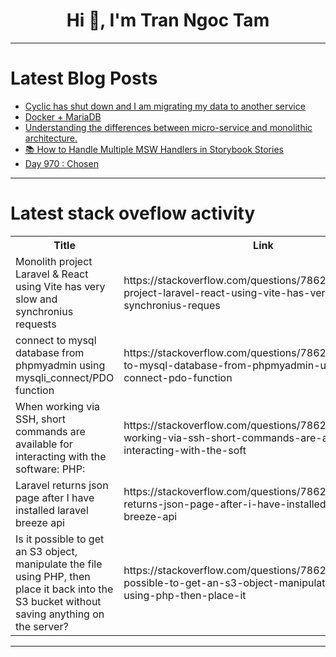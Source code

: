 <h1 align="center">Hi 👋, I'm Tran Ngoc Tam</h1>

---

# Latest Blog Posts 
<!-- BLOG-POST-LIST:START -->
- [Cyclic has shut down and I am migrating my data to another service](https://dev.to/devlawrence/cyclic-has-shut-down-and-i-am-migrating-my-data-to-another-service-4nj6)
- [Docker + MariaDB](https://dev.to/thiagoeti/docker-mariadb-4n2c)
- [Understanding the differences between micro-service and monolithic architecture.](https://dev.to/xcoder03/understanding-the-differences-between-micro-service-and-monolithic-architecture-14dc)
- [📚 How to Handle Multiple MSW Handlers in Storybook Stories](https://dev.to/enszrlu/how-to-handle-multiple-msw-handlers-in-storybook-stories-2mo2)
- [Day 970 : Chosen](https://dev.to/dwane/day-970-chosen-1ek3)
<!-- BLOG-POST-LIST:END -->

---

# Latest stack oveflow activity
<table>
  <tr><th>Title</th><th>Link</th></tr>
  <!-- STACKOVERFLOW:START --><tr><td>Monolith project Laravel &amp; React using Vite has very slow and synchronius requests</td><td>https://stackoverflow.com/questions/78620376/monolith-project-laravel-react-using-vite-has-very-slow-and-synchronius-reques</td></tr><tr><td>connect to mysql database from phpmyadmin using mysqli_connect/PDO function</td><td>https://stackoverflow.com/questions/78620330/connect-to-mysql-database-from-phpmyadmin-using-mysqli-connect-pdo-function</td></tr><tr><td>When working via SSH, short commands are available for interacting with the software: PHP:</td><td>https://stackoverflow.com/questions/78620322/when-working-via-ssh-short-commands-are-available-for-interacting-with-the-soft</td></tr><tr><td>Laravel returns json page after I have installed laravel breeze api</td><td>https://stackoverflow.com/questions/78620061/laravel-returns-json-page-after-i-have-installed-laravel-breeze-api</td></tr><tr><td>Is it possible to get an S3 object, manipulate the file using PHP, then place it back into the S3 bucket without saving anything on the server?</td><td>https://stackoverflow.com/questions/78620039/is-it-possible-to-get-an-s3-object-manipulate-the-file-using-php-then-place-it</td></tr><!-- STACKOVERFLOW:END -->
</table>

---


